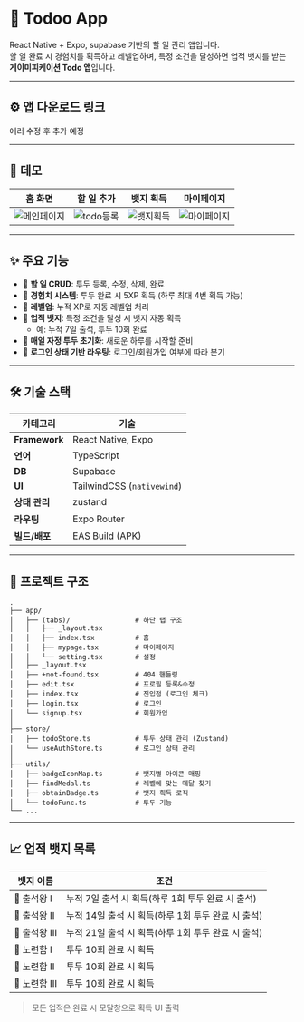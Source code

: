 # 📱 Todoo App

React Native + Expo, supabase 기반의 할 일 관리 앱입니다.  
할 일 완료 시 경험치를 획득하고 레벨업하며, 특정 조건을 달성하면 업적 뱃지를 받는 **게이미피케이션 Todo 앱**입니다.

---

## ⚙ 앱 다운로드 링크
에러 수정 후 추가 예정

---

## 🎥 데모

| 홈 화면 | 할 일 추가 | 뱃지 획득 | 마이페이지 |
| ------- | ---------- | ------- | ---------- |
| ![메인페이지](https://github.com/user-attachments/assets/e338f1bb-3f53-4ddc-b982-43e5e0148264) | ![todo등록](https://github.com/user-attachments/assets/43f8d010-64a6-4f3e-8598-f5428f50433f) | ![뱃지획득](https://github.com/user-attachments/assets/c30ebae3-4d0e-433a-a3bb-72a4848f30ba) | ![마이페이지](https://github.com/user-attachments/assets/5974f7b5-f3f0-4197-80f2-e67da79cf17f)

---

## ✨ 주요 기능

- 📝 **할 일 CRUD**: 투두 등록, 수정, 삭제, 완료
- 🌱 **경험치 시스템**: 투두 완료 시 5XP 획득 (하루 최대 4번 획득 가능)
- 🧠 **레벨업**: 누적 XP로 자동 레벨업 처리
- 🏅 **업적 뱃지**: 특정 조건을 달성 시 뱃지 자동 획득
  - 예: 누적 7일 출석, 투두 10회 완료
- 🌙 **매일 자정 투두 초기화**: 새로운 하루를 시작할 준비
- 🔐 **로그인 상태 기반 라우팅**: 로그인/회원가입 여부에 따라 분기

---

## 🛠 기술 스택

| 카테고리 | 기술 |
|----------|------|
| **Framework** | React Native, Expo |
| **언어** | TypeScript |
| **DB** | Supabase |
| **UI** | TailwindCSS (`nativewind`) |
| **상태 관리** | zustand |
| **라우팅** | Expo Router |
| **빌드/배포** | EAS Build (APK) |

---

## 📁 프로젝트 구조

```
.
├── app/
│   ├── (tabs)/                # 하단 탭 구조
│   │   ├── _layout.tsx
│   │   ├── index.tsx          # 홈
│   │   ├── mypage.tsx         # 마이페이지
│   │   └── setting.tsx        # 설정
│   ├── _layout.tsx            
│   ├── +not-found.tsx         # 404 핸들링
│   ├── edit.tsx               # 프로필 등록&수정
│   ├── index.tsx              # 진입점 (로그인 체크)
│   ├── login.tsx              # 로그인
│   └── signup.tsx             # 회원가입
│
├── store/
│   ├── todoStore.ts           # 투두 상태 관리 (Zustand)
│   └── useAuthStore.ts        # 로그인 상태 관리
│
├── utils/
│   ├── badgeIconMap.ts        # 뱃지별 아이콘 매핑
│   ├── findMedal.ts           # 레벨에 맞는 메달 찾기
│   ├── obtainBadge.ts         # 뱃지 획득 로직
│   └── todoFunc.ts            # 투두 기능
└── ...
```

---

## 📈 업적 뱃지 목록

| 뱃지 이름 | 조건 |
|-----------|------|
| 🥇 출석왕 I | 누적 7일 출석 시 획득(하루 1회 투두 완료 시 출석) |
| 🥇 출석왕 II | 누적 14일 출석 시 획득(하루 1회 투두 완료 시 출석) |
| 🥇 출석왕 III | 누적 21일 출석 시 획득(하루 1회 투두 완료 시 출석) |
| 🔁 노련함 I | 투두 10회 완료 시 획득 |
| 🔁 노련함 II | 투두 10회 완료 시 획득 |
| 🔁 노련함 III | 투두 10회 완료 시 획득 |

> 모든 업적은 완료 시 모달창으로 획득 UI 출력
